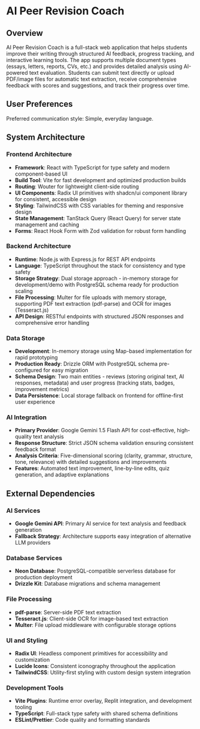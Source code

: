 # AI Peer Revision Coach

## Overview

AI Peer Revision Coach is a full-stack web application that helps students improve their writing through structured AI feedback, progress tracking, and interactive learning tools. The app supports multiple document types (essays, letters, reports, CVs, etc.) and provides detailed analysis using AI-powered text evaluation. Students can submit text directly or upload PDF/image files for automatic text extraction, receive comprehensive feedback with scores and suggestions, and track their progress over time.

## User Preferences

Preferred communication style: Simple, everyday language.

## System Architecture

### Frontend Architecture
- **Framework**: React with TypeScript for type safety and modern component-based UI
- **Build Tool**: Vite for fast development and optimized production builds
- **Routing**: Wouter for lightweight client-side routing
- **UI Components**: Radix UI primitives with shadcn/ui component library for consistent, accessible design
- **Styling**: TailwindCSS with CSS variables for theming and responsive design
- **State Management**: TanStack Query (React Query) for server state management and caching
- **Forms**: React Hook Form with Zod validation for robust form handling

### Backend Architecture
- **Runtime**: Node.js with Express.js for REST API endpoints
- **Language**: TypeScript throughout the stack for consistency and type safety
- **Storage Strategy**: Dual storage approach - in-memory storage for development/demo with PostgreSQL schema ready for production scaling
- **File Processing**: Multer for file uploads with memory storage, supporting PDF text extraction (pdf-parse) and OCR for images (Tesseract.js)
- **API Design**: RESTful endpoints with structured JSON responses and comprehensive error handling

### Data Storage
- **Development**: In-memory storage using Map-based implementation for rapid prototyping
- **Production Ready**: Drizzle ORM with PostgreSQL schema pre-configured for easy migration
- **Schema Design**: Two main entities - reviews (storing original text, AI responses, metadata) and user progress (tracking stats, badges, improvement metrics)
- **Data Persistence**: Local storage fallback on frontend for offline-first user experience

### AI Integration
- **Primary Provider**: Google Gemini 1.5 Flash API for cost-effective, high-quality text analysis
- **Response Structure**: Strict JSON schema validation ensuring consistent feedback format
- **Analysis Criteria**: Five-dimensional scoring (clarity, grammar, structure, tone, relevance) with detailed suggestions and improvements
- **Features**: Automated text improvement, line-by-line edits, quiz generation, and adaptive explanations

## External Dependencies

### AI Services
- **Google Gemini API**: Primary AI service for text analysis and feedback generation
- **Fallback Strategy**: Architecture supports easy integration of alternative LLM providers

### Database Services  
- **Neon Database**: PostgreSQL-compatible serverless database for production deployment
- **Drizzle Kit**: Database migrations and schema management

### File Processing
- **pdf-parse**: Server-side PDF text extraction
- **Tesseract.js**: Client-side OCR for image-based text extraction
- **Multer**: File upload middleware with configurable storage options

### UI and Styling
- **Radix UI**: Headless component primitives for accessibility and customization
- **Lucide Icons**: Consistent iconography throughout the application
- **TailwindCSS**: Utility-first styling with custom design system integration

### Development Tools
- **Vite Plugins**: Runtime error overlay, Replit integration, and development tooling
- **TypeScript**: Full-stack type safety with shared schema definitions
- **ESLint/Prettier**: Code quality and formatting standards